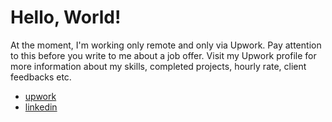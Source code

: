 # Hello, World!

At the moment, I'm working only remote and only via Upwork. Pay attention to this before you write to me about a job offer. Visit my Upwork profile for more information about my skills, completed projects, hourly rate, client feedbacks etc.

- [upwork](https://clc.la/upwork)
- [linkedin](https://www.linkedin.com/in/vladimir-kamuz-4a192a60/)

